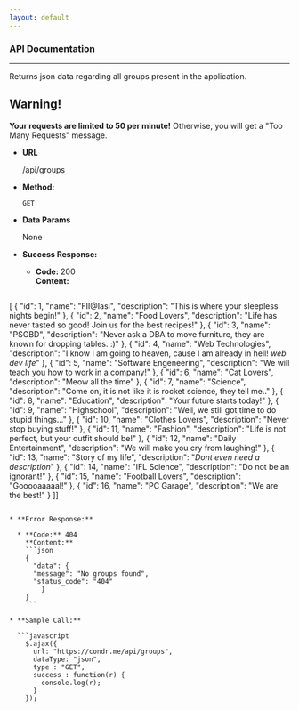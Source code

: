 ```yaml
---
layout: default
---
```

### API Documentation
----

Returns json data regarding all groups present in the application.
## Warning!
__Your requests are limited to 50 per minute!__
Otherwise, you will get a "Too Many Requests" message.

* **URL**

  /api/groups

* **Method:**

  `GET`

* **Data Params**

  None

* **Success Response:**

  * **Code:** 200 <br />
    **Content:**
    ```json
[
{
"id": 1,
"name": "FII@Iasi",
"description": "This is where your sleepless nights begin!"
},
{
"id": 2,
"name": "Food Lovers",
"description": "Life has never tasted so good! Join us for the best recipes!"
},
{
"id": 3,
"name": "PSGBD",
"description": "Never ask a DBA to move furniture, they are known for dropping tables. :)"
},
{
"id": 4,
"name": "Web Technologies",
"description": "I know I am going to heaven, cause I am already in hell! *web dev life*"
},
{
"id": 5,
"name": "Software Engeneering",
"description": "We will teach you how to work in a company!"
},
{
"id": 6,
"name": "Cat Lovers",
"description": "Meow all the time"
},
{
"id": 7,
"name": "Science",
"description": "Come on, it is not like it is rocket science, they tell me.."
},
{
"id": 8,
"name": "Education",
"description": "Your future starts today!"
},
{
"id": 9,
"name": "Highschool",
"description": "Well, we still got time to do stupid things..."
},
{
"id": 10,
"name": "Clothes Lovers",
"description": "Never stop buying stuff!"
},
{
"id": 11,
"name": "Fashion",
"description": "Life is not perfect, but your outfit should be!"
},
{
"id": 12,
"name": "Daily Entertainment",
"description": "We will make you cry from laughing!"
},
{
"id": 13,
"name": "Story of my life",
"description": "*Dont even need a description*"
},
{
"id": 14,
"name": "IFL Science",
"description": "Do not be an ignorant!"
},
{
"id": 15,
"name": "Football Lovers",
"description": "Gooooaaaaal!"
},
{
"id": 16,
"name": "PC Garage",
"description": "We are the best!"
}
]]
```

* **Error Response:**

  * **Code:** 404  
    **Content:**
    ```json
    {
      "data": {
      "message": "No groups found",
      "status_code": "404"
        }
    }
    ```

* **Sample Call:**

  ```javascript
    $.ajax({
      url: "https://condr.me/api/groups",
      dataType: "json",
      type : "GET",
      success : function(r) {
        console.log(r);
      }
    });
  ```
